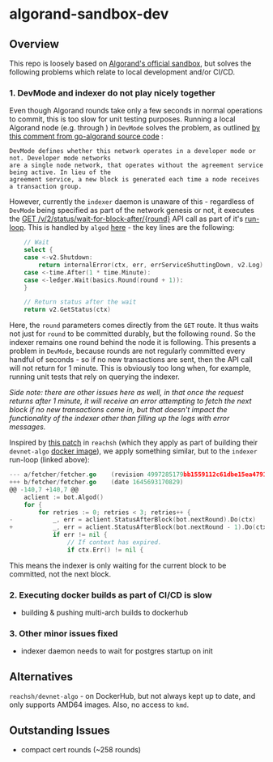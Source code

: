 # algorand-sandbox-dev

## Overview

This repo is loosely based on [Algorand's official sandbox](https://github.com/algorand/sandbox), but solves the following problems which relate to local development and/or CI/CD.

### 1. DevMode and indexer do not play nicely together
Even though Algorand rounds take only a few seconds in normal operations to commit, 
this is too slow for unit testing purposes. Running a local Algorand node (e.g. through ) 
in `DevMode` solves the problem, as outlined [by this comment from go-algorand source code](https://github.com/algorand/go-algorand/blob/d2289a52d517b1e7e0a23b6936305520895d36d5/data/bookkeeping/genesis.go#L78) :

    DevMode defines whether this network operates in a developer mode or not. Developer mode networks
	are a single node network, that operates without the agreement service being active. In lieu of the
	agreement service, a new block is generated each time a node receives a transaction group.

However, currently the `indexer` daemon is unaware of this - regardless of `DevMode` being specified as part of the network genesis 
or not, it executes the [GET /v/2/status/wait-for-block-after/{round}](https://developer.algorand.org/docs/rest-apis/algod/v2/#get-v2statuswait-for-block-afterround) 
API call as part of it's [run-loop](https://github.com/algorand/indexer/blob/4997285179bb1559112c61dbe15ea479176b2c4a/fetcher/fetcher.go#L143).
This is handled by `algod` [here](https://github.com/algorand/go-algorand/blob/d2289a52d517b1e7e0a23b6936305520895d36d5/daemon/algod/api/server/v2/handlers.go#L429) - the key lines are the following:

```go
    // Wait
    select {
    case <-v2.Shutdown:
        return internalError(ctx, err, errServiceShuttingDown, v2.Log)
    case <-time.After(1 * time.Minute):
    case <-ledger.Wait(basics.Round(round + 1)):
    }

    // Return status after the wait
    return v2.GetStatus(ctx)
```

Here, the `round` parameters comes directly from the `GET` route. It thus waits not just for `round` to be committed durably,
but the following round. So the indexer remains one round behind the node it is following. This presents a problem in `DevMode`,
because rounds are not regularly committed every handful of seconds - so if no new transactions are sent, 
then the API call will not return for 1 minute. This is obviously too long when, for example, running unit tests that
rely on querying the indexer.

*Side note: there are other issues here as well, in that once the request returns after 1 minute, it will receive an error
attempting to fetch the next block if no new transactions come in, but that doesn't impact the functionality of the indexer
other than filling up the logs with error messages.*

Inspired by [this patch](https://github.com/reach-sh/reach-lang/blob/4b5f7e48ffc0fac5f77358f9120daa10820fd796/scripts/devnet-algo/reach2.patch#L5) 
in `reachsh` (which they apply as part of building their `devnet-algo` [docker image](https://hub.docker.com/r/reachsh/devnet-algo)),
we apply something similar, but to the `indexer` run-loop (linked above):

```go
--- a/fetcher/fetcher.go	(revision 4997285179bb1559112c61dbe15ea479176b2c4a)
+++ b/fetcher/fetcher.go	(date 1645693170829)
@@ -140,7 +140,7 @@
    aclient := bot.Algod()
    for {
        for retries := 0; retries < 3; retries++ {
-           _, err = aclient.StatusAfterBlock(bot.nextRound).Do(ctx)
+           _, err = aclient.StatusAfterBlock(bot.nextRound - 1).Do(ctx)
            if err != nil {
                // If context has expired.
                if ctx.Err() != nil {
```

This means the indexer is only waiting for the current block to be committed, not the next block.


### 2. Executing docker builds as part of CI/CD is slow
- building & pushing multi-arch builds to dockerhub

### 3. Other minor issues fixed
- indexer daemon needs to wait for postgres startup on init

## Alternatives

`reachsh/devnet-algo` - on DockerHub, but not always kept up to date, and only supports AMD64 images. Also, no access
to `kmd`.

## Outstanding Issues
- compact cert rounds (~258 rounds)
